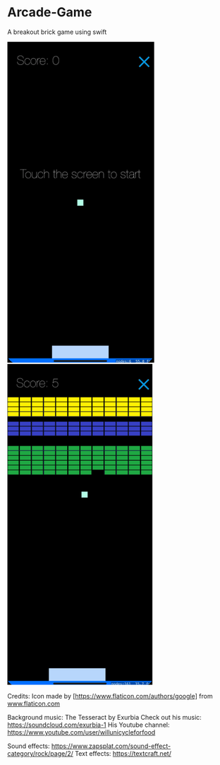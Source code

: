 # Arcade-Game
A breakout brick game using swift

![Alt Text](https://github.com/nikki-thn/Arcade-Game/blob/master/Screen%20Shot%202019-03-01%20at%206.38.11%20PM.png)  ![Alt Text](https://github.com/nikki-thn/Arcade-Game/blob/master/Screen%20Shot%202019-03-01%20at%206.38.58%20PM.png)

Credits:
Icon made by [https://www.flaticon.com/authors/google] from www.flaticon.com

Background music: The Tesseract by Exurbia
Check out his music: https://soundcloud.com/exurbia-1
His Youtube channel: https://www.youtube.com/user/willunicycleforfood

Sound effects: https://www.zapsplat.com/sound-effect-category/rock/page/2/
Text effects: https://textcraft.net/


